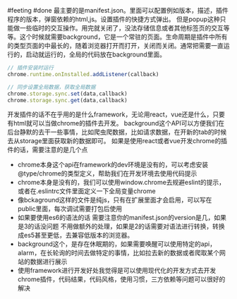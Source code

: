 #feeting #done 
最主要的是manifest.json。里面可以配置例如版本，描述，插件程序的版本，弹窗依赖的html,js。设置插件的快捷方式弹出。
但是popup这种只能做一些临时的交互操作。用完就关闭了，没法存储信息或者其他标签页的交互等等。这个时候就需要background，它是一个常驻的页面。生命周期是插件中所有的类型页面的中最长的，随着浏览器打开而打开，关闭而关闭。通常把需要一直运行的，启动就运行的，全局的代码放在background里面。 


```javascript
// 插件安装时运行
chrome.runtime.onInstalled.addListener(callback)

// 同步设置全局数据，获取全局数据
chrome.storage.sync.set(data,callback)
chrome.storage.sync.get(data,callback)
```

开发插件的话不在乎用的是什么framework，无论用react，vue还是什么，只要有html就可以当做chrome的插件去开发。
background这个API可以方便我们在后台静默的去干一些事情，比如爬虫爬数据，比如请求数据，在开新的tab的时候去从storage里面获取新的数据即可。
如果是使用react或者vue开发chrome的插件的话，需要注意的是几个点
- chrome本身这个api在framework的dev环境是没有的，可以考虑安装@type/chrome的类型定义，帮助我们在开发环境去使用代码提示
- chrome本身是没有的，我们可以使用window.chrome去规避eslint的提示，或者在.eslintrc文件里面定义一下全局变量chrome
- 像bckaground这样的文件是纯js，只有在扩展里面才会启用，可以写在public里面，每次调试需要打包后使用
- 如果要使用es6的语法的话 需要注意你的manifest.json的version是几，如果是3的话没问题 不用做额外的处理，如果是2的话需要对语法进行转换，转换成es5甚至更低，去兼容低版本的浏览器。
- background这个，是存在休眠期的，如果需要唤醒可以使用特定的api，alarm，在长轮询的时间去做特定的事情，比如拉去新的数据或者爬取某个网站的数据进行展示
- 使用framework进行开发好处我觉得是可以使用现代化的开发方式去开发chrome插件，代码结果，代码风格，使用习惯，三方依赖等问题可以很好的解决